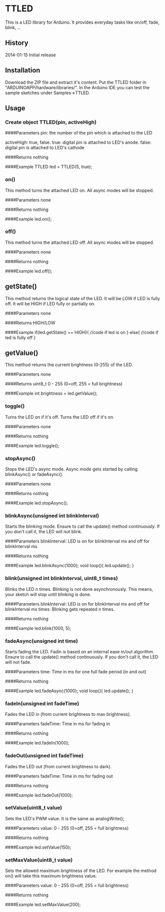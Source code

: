 # TTLED

This is a LED library for Arduino. It provides everyday tasks like on/off, fade, blink, ...

## History
2014-01-15 Initial release

## Installation
Download the ZIP file and extract it's content. Put the TTLED folder in "ARDUINOAPP/hardware/libraries/".
In the Arduino IDE you can test the sample sketches under Samples->TTLED.

## Usage
### Create object TTLED(pin, activeHigh)

####Parameters
pin: the number of the pin which is attached to the LED

activeHigh: true, false. true: digital pin is attached to LED's anode. false: digital pin is attached to LED's cathode

####Returns
nothing

####Example
TTLED led = TTLED(5, true);

### on()
This method turns the attached LED on. All async modes will be stopped.

####Parameters
none

####Returns
nothing

####Example
led.on();

### off()
This method turns the attached LED off. All async modes will be stopped.

####Parameters
none

####Returns
nothing

####Example
led.off();

## getState()
This method returns the logical state of the LED. It will be LOW if LED is fully off. It will be HIGH if LED fully or partially on.

####Parameters
none

####Returns
HIGH/LOW

####Example
if(led.getState() == HIGH){
	//code if led is on
}
else{
	//code if led is fully off
}

## getValue()
This method returns the current brightness (0-255) of the LED.

####Parameters
none

####Returns
uint8_t 0 - 255 (0=off, 255 = full brightness)

####Example
int brightness = led.getValue();

### toggle()
Turns the LED on if it's off. Turns the LED off if it's on.

####Parameters
none

####Returns
nothing

####Example
led.toggle();


### stopAsync()
Stops the LED's async mode. Async mode gets started by calling blinkAsync() or fadeAsync().

####Parameters
none

####Returns
nothing

####Example
led.stopAsync();

### blinkAsync(unsigned int blinkInterval)
Starts the blinking mode. Ensure to call the update() method continuously. If you don't call it, the LED will not blink.

####Parameters
blinkInterval: LED is on for blinkInterval ms and off for blinkInterval ms

####Returns
nothing

####Example
led.blinkAsync(1000);
void loop(){
	led.update();
}

### blink(unsigned int blinkInterval, uint8_t times)
Blinks the LED n times. Blinking is not done asynchronously. This means, your sketch will stop until blinking is done.

####Parameters
blinkInterval: LED is on for blinkInterval ms and off for blinkInterval ms
times: Blinking gets repeated n times.

####Returns
nothing

####Example
led.blink(1000, 5);

### fadeAsync(unsigned int time)
Starts fading the LED. Fadin is based on an internal ease in/out algorithm. Ensure to call the update() method continuously. If you don't call it, the LED will not fade.

####Parameters
time: Time in ms for one full fade period (in and out)

####Returns
nothing

####Example
led.fadeAsync(1000);
void loop(){
	led.update();
}

### fadeIn(unsigned int fadeTime)
Fades the LED in (from current brightness to max brightness).

####Parameters
fadeTime: Time in ms for fading in

####Returns
nothing

####Example
led.fadeIn(1000);

### fadeOut(unsigned int fadeTime)
Fades the LED out (from current brightness to dark).

####Parameters
fadeTime: Time in ms for fading out

####Returns
nothing

####Example
led.fadeOut(1000);

### setValue(uint8_t value)
Sets the LED's PWM value. It is the same as analogWrite();

####Parameters
value: 0 - 255 (0=off, 255 = full brightness)

####Returns
nothing

####Example
led.setValue(150);

### setMaxValue(uint8_t value)
Sets the allowed maximum brightness of the LED. For example the method on() will take this maximum brightness value.

####Parameters
value: 0 - 255 (0=off, 255 = full brightness)

####Returns
nothing

####Example
led.setMaxValue(200);



